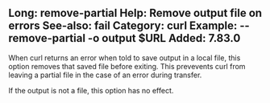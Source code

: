 Long: remove-partial
Help: Remove output file on errors
See-also: fail
Category: curl
Example: --remove-partial -o output $URL
Added: 7.83.0
---
When curl returns an error when told to save output in a local file, this
option removes that saved file before exiting. This prevevents curl from
leaving a partial file in the case of an error during transfer.

If the output is not a file, this option has no effect.
